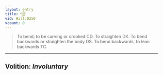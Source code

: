 ```yaml
---
layout: entry
title: དགྱེ་
vid: Hill:0250
vcount: 0
---
```

> To bend; to be curving or crooked CD\. To straighten DK\. To bend backwards or straighten the body DS\. To bend backwards, to lean backwards TC\.

---
Volition: _Involuntary_
---


